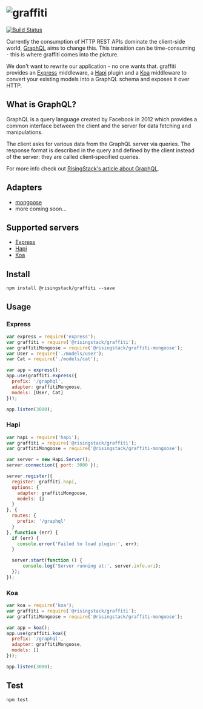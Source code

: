 # ![graffiti](https://cloud.githubusercontent.com/assets/1764512/8900273/9ed758dc-343e-11e5-95ba-e82f876cf52d.png)

[![Build Status](https://travis-ci.org/RisingStack/graffiti.svg)](https://travis-ci.org/RisingStack/graffiti)  

Currently the consumption of HTTP REST APIs dominate the client-side world,
[GraphQL](https://github.com/facebook/graphql) aims to change this.
This transition can be time-consuming - this is where graffiti comes into the picture.

We don't want to rewrite our application - no one wants that.
graffiti provides an [Express](http://expressjs.com) middleware, a [Hapi](http://hapijs.com) plugin and a
[Koa](http://koajs.com) middleware to convert your existing models into a GraphQL schema and exposes it over HTTP.

## What is GraphQL?

GraphQL is a query language created by Facebook in 2012 which provides a common interface between the client and the server for data fetching and manipulations.

The client asks for various data from the GraphQL server via queries. The response format is described in the query and defined by the client instead of the server: they are called client‐specified queries.

For more info check out [RisingStack's article about GraphQL](https://blog.risingstack.com/graphql-overview-getting-started-with-graphql-and-nodejs/).

## Adapters

* [mongoose](https://github.com/RisingStack/graffiti-mongoose)
* more coming soon...

## Supported servers

* [Express](https://github.com/RisingStack/graffiti#express)
* [Hapi](https://github.com/RisingStack/graffiti#hapi)
* [Koa](https://github.com/RisingStack/graffiti#koa)

## Install

```
npm install @risingstack/graffiti --save
```

## Usage

### Express

```javascript
var express = require('express');
var graffiti = require('@risingstack/graffiti');
var graffitiMongoose = require('@risingstack/graffiti-mongoose');
var User = require('./models/user');
var Cat = require('./models/cat');

var app = express();
app.use(graffiti.express({
  prefix: '/graphql',
  adapter: graffitiMongoose,
  models: [User, Cat]
}));

app.listen(3000);
```

### Hapi

```javascript
var hapi = require('hapi');
var graffiti = require('@risingstack/graffiti');
var graffitiMongoose = require('@risingstack/graffiti-mongoose');

var server = new Hapi.Server();
server.connection({ port: 3000 });

server.register({
  register: graffiti.hapi,
  options: {
    adapter: graffitiMongoose,
    models: []
  }
}, {
  routes: {
    prefix: '/graphql'
  }
}, function (err) {
  if (err) {
    console.error('Failed to load plugin:', err);
  }

  server.start(function () {
      console.log('Server running at:', server.info.uri);
  });
});
```

### Koa

```javascript
var koa = require('koa');
var graffiti = require('@risingstack/graffiti');
var graffitiMongoose = require('@risingstack/graffiti-mongoose');

var app = koa();
app.use(graffiti.koa({
  prefix: '/graphql',
  adapter: graffitiMongoose,
  models: []
}));

app.listen(3000);
```

## Test

```
npm test
```
